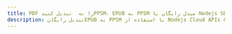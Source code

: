 ---title: PDF را به  تبدیل کنیدPPSM، EPUB به PPSM مبدل رایگان یا Nodejs SDKdescription: تبدیل رایگانEPUB به PPSM با استفاده از Nodejs Cloud APIs & SDK همچنین اسناد PDF را در Cloud ایجاد، ویرایش و رندر کنید.---